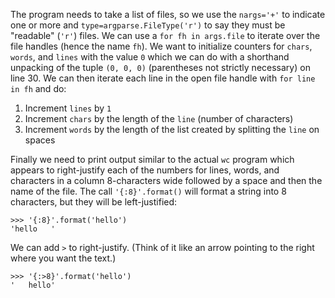 The program needs to take a list of files, so we use the `nargs='+'` to indicate one or more and `type=argparse.FileType('r')` to say they must be "readable" (`'r'`) files. We can use a `for fh in args.file` to iterate over the file handles (hence the name `fh`). We want to initialize counters for `chars`, `words`, and `lines` with the value `0` which we can do with a shorthand unpacking of the tuple `(0, 0, 0)` (parentheses not strictly necessary) on line 30. We can then iterate each line in the open file handle with `for line in fh` and do:

1. Increment `lines` by `1`
2. Increment `chars` by the length of the `line` (number of characters)
3. Increment `words` by the length of the list created by splitting the `line` on spaces

Finally we need to print output similar to the actual `wc` program which appears to right-justify each of the numbers for lines, words, and characters in a column 8-characters wide followed by a space and then the name of the file. The call `'{:8}'.format()` will format a string into 8 characters, but they will be left-justified:

````
>>> '{:8}'.format('hello')
'hello   '
````

We can add `>` to right-justify. (Think of it like an arrow pointing to the right where you want the text.)

````
>>> '{:>8}'.format('hello')
'   hello'
````
